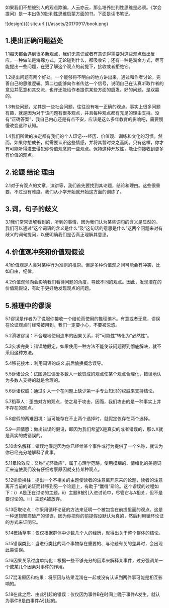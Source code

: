 ---
---

如果我们不想被别人的观点欺骗，人云亦云，那么培养批判性思维是必须。《学会提问》是一本出色的批判性思维启蒙方面的书。下面是读书笔记。

![design]({{ site.url }}/assets/20170917/book.png)

## 1.提出正确问题益处
1.1每天都会遇到很多新观点，我们无意识或者有意识得需要对这些观点做出反应。一种做法是海绵方式，无论碰到什么，都吸收它；还有一种是淘金方式，尽可能提出一些问题，在更了解这个观点的前提下，接收或者拒绝它。

1.2提出问题有两个好处。一个能够将不明白的地方讲出来，通过和作者讨论，完善自己的思维逻辑。第二也能够向作者传达一个信号，说明自己在认真听取作者的意见并愿意和其交流，也许还能给作者提供某些方面的启发。好的问题，是双赢的。

1.3有些问题，尤其是一些社会问题，往往没有唯一正确的观点。事实上很多问题有趣，就是因为对于该问题有很多观点，并且每种观点都有充足的理由支持。没有“正确答案”，我自己内心还是有点不安，应该是这么多年教育的影响吧，需要慢慢改变这种认知。

1.4我们所做的决定都有我们的个人印记---经历、价值观、训练和文化的习惯。然而，如果你想成长，就需要认识这些情感，并将其暂时束之高阁。只有这样，你才有可能听得进去侵犯你价值观念的一些观点。保持这种开放性，能让你接收到更多有价值的观点。
## 2.论题 结论 理由
2.1对于有观点的文章，演讲等，我们首先要找到其论题，结论和理由。这些很重要，不过没有难度。我们从小学开始就开始这方面的训练了。
## 3.词，句子的歧义
3.1我们常常误解看到的，听到的事情，因为我们认为某些词句的含义是显然的。我们可以通过“这个词语的含义是什么”及“这句话的意思是什么”这两个问题来对有歧义的词句提问，以便明确我们是否真正理解其意思。
## 4.价值观冲突和价值观假设
4.1价值观是人类对某种行为准则的推崇。但是多种价值观之间可能会有冲突，比如自由，纪律。

4.2价值观倾向会影响我们看待问题的角度，导致不同的观点。因此，发现潜在的价值观假设，有助于更好地发现观点的问题。
## 5.推理中的谬误
5.1谬误是作者为了说服你接收一个结论而使用的推理骗术。有意或者无意，谬误在论证观点时经常被用到，我们一定要小心，不要被忽悠。

5.2滑坡谬误：不合理地使用连串的因果关系，将“可能性”转化为“必然性“。

5.3妄求完美：错误地假定，如果使用一种方法不能使该问题得到彻底解决，就不采用这种方法。

5.4移花接木：利用词语的歧义,前后偷换概念误导。

5.5诉诸公众：试图通过偏爱多数人一致赞成的观点使某个观点合理化，错误地认为多数人支持的就是合理的。

5.6诉诸权威：通过引入一个在问题上缺少第一手专业知识的权威来支持结论。

5.7稻草人：歪曲对方的观点，使之易于攻击，因而，我们攻击的是一种事实上并不存在的观点。

5.8虚假的两难困境：当可能存在不止两个选择时，就假定仅存在两个选择。

5.9一厢情愿：做出错误的假设，即因为我们希望X是真实的或者错误的，那么X就是真实的或错误的。

5.10命名解释：错误地假定因为你已经给某个事件或行为提供了一个名称，就认为你已经充分地解释了此事。

5.11晕轮效应：又称“光环效应”，属于心理学范畴。使用模糊的、情绪化的美德词汇来迫使我们没有仔细考察原因就支持某种观点。

5.12偷梁换柱：提出一个不相关的主题使读者的注意离开原来的论题，读者的注意离开当前的论证而转移到另一个论题上，有助于“赢得”辩论。这个谬误的过程如下：i）A是正在讨论的主题。ii）主题B被引入进讨论中，尽管它与A相关，但不是要讨论的。iii）主题A被放弃。

5.13窃取论点：你采用循环论证的方法来证明一个被包含在前提里面的观点。这是一种逻辑智商破产的谬误，因为你把你的前提假设默认为真的，然后利用循环论证的方式来证明它。

5.14概括草率：仅仅根据群体中少数几个人的经历，就得出关于整个群体的结论。

5.15错误类比：当进行类比的两个事物存在重要的、与论题有关的差异时，会出现此类谬误。

5.16因果关系过度单纯化：根据一些不够充分的因素来解释某事件，过分强调某一个或某几个因素对事件的作用。

5.17混淆原因和结果：将原因与结果混淆在一起或没有认识到两件事可能是相互影响的。

5.18在此之后、由此引起的错误：仅仅因为事件B在时间上晚于事件A发生，就认为事件B是由事件A引起的。
